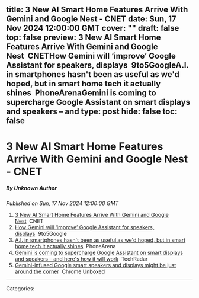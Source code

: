 title: 3 New AI Smart Home Features Arrive With Gemini and Google Nest - CNET
date: Sun, 17 Nov 2024 12:00:00 GMT
cover: ""
draft: false
top: false
preview: 3 New AI Smart Home Features Arrive With Gemini and Google Nest&nbsp;&nbsp;CNETHow Gemini will ‘improve’ Google Assistant for speakers, displays&nbsp;&nbsp;9to5GoogleA.I. in smartphones hasn't been as useful as we'd hoped, but in smart home tech it actually shines&nbsp;&nbsp;PhoneArenaGemini is coming to supercharge Google Assistant on smart displays and speakers – and
type: post
hide: false
toc: false
---

# 3 New AI Smart Home Features Arrive With Gemini and Google Nest - CNET
##### By Unknown Author
_Published on Sun, 17 Nov 2024 12:00:00 GMT_

1.  [3 New AI Smart Home Features Arrive With Gemini and Google Nest](https://news.google.com/rss/articles/CBMioAFBVV95cUxNclpZbDVKXzlJWFVoWEtOd01XODJ5RC1QVENBOVpoZ1lTM3duWDdNZjhNWUNXY0RVN29KMXJ3ekE4aEJ0c1UxUVhhOTJpS0N5Q2ZuY0Vyby1lOGJzREloSEJFc3VwT0JXUHFvYW1sZ3JXZ1M2MGV2VGcwakg1MUpLMm4wdzJDUldHUHVEZmpOV0NEWDFBT3EwMnJqNUZ2Q0xk?oc=5)  CNET
2.  [How Gemini will ‘improve’ Google Assistant for speakers, displays](https://news.google.com/rss/articles/CBMiakFVX3lxTE5tdFkySndTcVpyUHNuSEVFRTZhb2JtRmZGWXNvaWtKWGxTWlducUN1UGtEemVMbXlLLU51UU5XZlBCdkl6V3FzOGZxVTRfVW5zWVRVS0NPY1Y0bWpza0h5aER5bEJYODJMQUE?oc=5)  9to5Google
3.  [A.I. in smartphones hasn't been as useful as we'd hoped, but in smart home tech it actually shines](https://news.google.com/rss/articles/CBMi0gFBVV95cUxNZFN2cGtaenZUQWpOMlBkMFMzNFotbDljWkFIamdGOHdmQ3VBRnRFN1k5OVVqcGotS3N3cnBoTDNLU3ZvWC1PNnA3VzVVSnI2bXdWTnVJRTMzMlF3RDd0aWxibGlVME04eFVRSzFFdWpUSnZ5RHZmRVlXRHNPRFhnUGNaODduU0Z5ZEh3S2dnaGNoNk1yRUV1RkJIYTFIbU1RX21xNGVYd0haQzJfOFJuWUhjdVFVTmJUN3d5Z1FXNHJJeGpWNFJHbnZyTWVSdm4teXc?oc=5)  PhoneArena
4.  [Gemini is coming to supercharge Google Assistant on smart displays and speakers – and here's how it will work](https://news.google.com/rss/articles/CBMi4gFBVV95cUxNVG9kZHE5NXJQX3lNZUp1SkpfYkh4WDJQUkI0c256X2xpZ29nMVJtVzB1cS04RlptWDkwbTFDYTlRZHBiODA0aHE5M2VaUWpRMUpzX0hONkhxaDFyTHgxcGtrZ3pTWjZ0N1FDWHFuTDBKYnE2VWhremdUVmVld283Q3ZNRE9sbktBRm5ma0YzeXZmS2FVRG05WWJsMmJTVWtTa2VVRnZTc3FyTGhPN09NcEJpM0FZZENhazlXQVVqRUYzWUYwanp1R0ZkcWdxdDZvUk1lRnZhdXJpTHd3NHM1UEd3?oc=5)  TechRadar
5.  [Gemini-infused Google smart speakers and displays might be just around the corner](https://news.google.com/rss/articles/CBMirAFBVV95cUxONGlVSU81RzU3d1g0Q2tiXzBjdDhqdXVvejBoUDUtWHl1ZENXUWxpWmtWSEVJUzgtTFJTUzRSbF9yLTNYZnRHM0hJbnBtd2VTeDYxcjI2MHJ1OWZtbWRJSnZoSmt6UTA4M1d4ZVJ5M1pMVkppSUlJVVEyM3dGejlBakhuOFB6RHdVLWVoSHFET1RCQ3BWNE9zLTRDZFNFUTUxSzJRZl84NlBIaWdz?oc=5)  Chrome Unboxed

---
Categories: 
